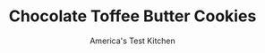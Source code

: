 ---
layout: ../../layouts/MarkdownPostLayout.astro
title: Chocolate Toffee Butter Cookies
author: America's Test Kitchen
pubDate: 2023-03-15
description: "Though chocolate and toffee are familiar ingredients in Christmas cookies, this recipe is an inventive version wed love to receive as a gift!"
image_url: https://res.cloudinary.com/hksqkdlah/image/upload/ar_1:1,c_fill,dpr_2.0,f_auto,fl_lossy.progressive.strip_profile,g_faces:auto,q_auto:low,w_344/36742_sfs-chocolate-toffee-butter-cookies-011
tags: ["Desserts or Baked Goods","Chocolate","Cookies","Holiday","Contest Recipes"]
calories: 6272
protein: 1
carbohydrates: 11
fats: 
fiber: 
ingredients: ["2 1/3 cups (11⅔ ounces), all-purpose flour","1/2 teaspoon, baking powder","1/2 teaspoon, table salt","16 tablespoons, unsalted butter (2 sticks), softened but still cool","1 cup packed (7 ounces), light brown sugar","1 , large egg","1 teaspoon, vanilla extract","1 cup, Heath Toffee Bits (without chocolate)","1 1/2 cups (9 ounces), semisweet chocolate chips","1 tablespoon, vegetable oil","2/3 cup, pecans, toasted and chopped fine"]
serves: 60
time: ""
instructions: ["Whisk flour, baking powder, and salt together. With electric mixer, beat butter and brown sugar on medium speed until fluffy, about 3 minutes. Add egg and vanilla and beat until combined, about 30 seconds. Reduce speed to low, add flour mixture in two batches, and mix until incorporated. Stir in toffee bits. Divide dough in half and roll each piece into log about 9 inches long and 1 1/2 inches in diameter. Flatten logs until 2 1/2 inches wide. Wrap and refrigerate until firm, about 1 1/2 hours.","Adjust oven racks to upper-middle and lower-middle positions and heat oven to 350 degrees. Line 2 baking sheets with parchment paper.","Using chef’s knife, cut dough into 1/4-inch slices; transfer to baking sheets, spacing 1 inch apart. Bake until just browned around edges, 10 to 12 minutes, rotating rack position and direction of baking sheets halfway through baking time. Cool cookies completely on baking sheets. Use remaining dough to make second batch of cookies.","Transfer baked cookies to wire rack set in baking sheet. Melt chocolate and mix with oil in bowl until smooth. Dip part of each cookie into melted chocolate or drizzle chocolate over cookies with spoon. Sprinkle pecans over cookies. Don’t touch until chocolate sets, about 1 hour."]
nutrition: ["32 mg Potassium","22 mg Phosphorus","10 mg Calcium","7 mg Magnesium","29 mg Sodium","6 g Fat","2 g Monounsaturated","14 mg Cholesterol","3 g Saturated","8 µg Folic acid","2 µg Folate (food)","6 g Sugars","2 g Water","11 g Carbs","17 µg Folate equivalent (total)","1 g Protein","36 µg Vitamin A","104 kcal Energy","6 g Sugars, added","6272 calories"]
notes: "Two kinds of Heath Toffee Bits are sold at the market. Make sure to buy the ones without chocolate."
---